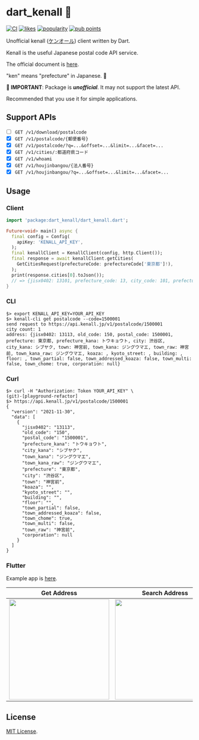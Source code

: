 # dart_kenall 🦈

[![CI](https://github.com/yamarkz/dart_kenall/actions/workflows/actions.yaml/badge.svg)](https://github.com/yamarkz/dart_kenall/actions/workflows/actions.yaml)
[![likes](https://badges.bar/dart_kenall/likes)](https://pub.dev/packages/dart_kenall/score)
[![popularity](https://badges.bar/dart_kenall/popularity)](https://pub.dev/packages/dart_kenall/score)
[![pub points](https://badges.bar/dart_kenall/pub%20points)](https://pub.dev/packages/dart_kenall/score)

Unofficial kenall ([ケンオール](https://kenall.jp)) client written by Dart.

Kenall is the useful Japanese postal code API service.

The official document is [here](https://kenall.jp/docs).

"ken" means "prefecture" in Japanese. 🗾

**🚨 IMPORTANT**: Package is ***unofficial***. It may not support the latest API. 

Recommended that you use it for simple applications.

## Support APIs

- [ ] `GET /v1/download/postalcode`
- [x] `GET /v1/postalcode/{郵便番号}`
- [x] `GET /v1/postalcode/?q=...&offset=...&limit=...&facet=...`
- [x] `GET /v1/cities/:都道府県コード`
- [x] `GET /v1/whoami`
- [x] `GET /v1/houjinbangou/{法人番号}`
- [x] `GET /v1/houjinbangou/?q=...&offset=...&limit=...&facet=...`

## Usage

### Client

```dart
import 'package:dart_kenall/dart_kenall.dart';

Future<void> main() async {
  final config = Config(
    apiKey: 'KENALL_API_KEY',
  );
  final kenallClient = KenallClient(config, http.Client());
  final response = await kenallClient.getCities(
    GetCitiesRequest(prefectureCode: prefectureCode['東京都']!),
  );
  print(response.cities[0].toJson());
  // => {jisx0402: 13101, prefecture_code: 13, city_code: 101, prefecture_kana: トウキョウト, city_kana: チヨダク, prefecture: 東京都, city: 千代田区}
}
```

### CLI

```console
$> export KENALL_API_KEY=YOUR_API_KEY
$> kenall-cli get postalcode --code=1500001
send request to https://api.kenall.jp/v1/postalcode/1500001
city count: 1
address: {jisx0402: 13113, old_code: 150, postal_code: 1500001, prefecture: 東京都, prefecture_kana: トウキョウト, city: 渋谷区, city_kana: シブヤク, town: 神宮前, town_kana: ジングウマエ, town_raw: 神宮前, town_kana_raw: ジングウマエ, koaza: , kyoto_street: , building: , floor: , town_partial: false, town_addressed_koaza: false, town_multi: false, town_chome: true, corporation: null}
```

### Curl

```console
$> curl -H "Authorization: Token YOUR_API_KEY" \                                                                                                                              (git)-[playground-refactor]
$> https://api.kenall.jp/v1/postalcode/1500001
{
  "version": "2021-11-30",
  "data": [
    {
      "jisx0402": "13113",
      "old_code": "150",
      "postal_code": "1500001",
      "prefecture_kana": "トウキョウト",
      "city_kana": "シブヤク",
      "town_kana": "ジングウマエ",
      "town_kana_raw": "ジングウマエ",
      "prefecture": "東京都",
      "city": "渋谷区",
      "town": "神宮前",
      "koaza": "",
      "kyoto_street": "",
      "building": "",
      "floor": "",
      "town_partial": false,
      "town_addressed_koaza": false,
      "town_chome": true,
      "town_multi": false,
      "town_raw": "神宮前",
      "corporation": null
    }
  ]
}
```

### Flutter

Example app is [here](https://github.com/yamarkz/kenall_example_flutter).

| Get Address  |  Search Address  | Get City |
| ---- | ---- | ---- |
| <img src="https://user-images.githubusercontent.com/12509392/128193779-699bee88-9c82-42c7-866e-8febb98dac00.png" width="270"> |  <img src="https://user-images.githubusercontent.com/12509392/128194006-0fe17637-2d00-4a8a-859a-e7b500ec0082.png" width="270">  | <img src="https://user-images.githubusercontent.com/12509392/128195236-6b601c2c-accb-4568-a4a6-b160ec141c47.png" width="270">  |

## License

[MIT License](https://github.com/yamarkz/dart_kenall/blob/main/LICENSE).